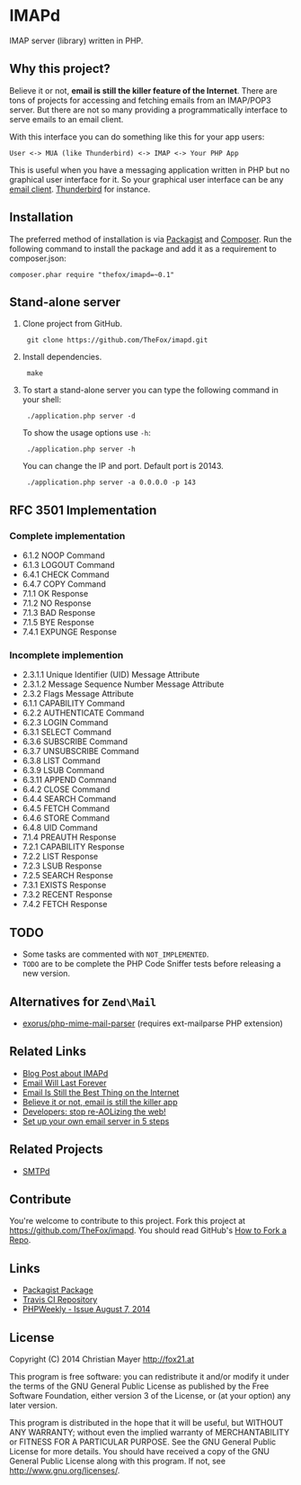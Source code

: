 # IMAPd
IMAP server (library) written in PHP.

## Why this project?
Believe it or not, **email is still the killer feature of the Internet**. There are tons of projects for accessing and fetching emails from an IMAP/POP3 server. But there are not so many providing a programmatically interface to serve emails to an email client.

With this interface you can do something like this for your app users:

	User <-> MUA (like Thunderbird) <-> IMAP <-> Your PHP App

This is useful when you have a messaging application written in PHP but no graphical user interface for it. So your graphical user interface can be any [email client](http://en.wikipedia.org/wiki/Email_client). [Thunderbird](https://www.mozilla.org/en-US/thunderbird/) for instance.

## Installation
The preferred method of installation is via [Packagist](https://packagist.org/packages/thefox/imapd) and [Composer](https://getcomposer.org/). Run the following command to install the package and add it as a requirement to composer.json:

	composer.phar require "thefox/imapd=~0.1"

## Stand-alone server
1. Clone project from GitHub.

		git clone https://github.com/TheFox/imapd.git

2. Install dependencies.

		make

3. To start a stand-alone server you can type the following command in your shell:

		./application.php server -d
	
	To show the usage options use `-h`:
	
		./application.php server -h
	
	You can change the IP and port. Default port is 20143.
	
		./application.php server -a 0.0.0.0 -p 143

## RFC 3501 Implementation
### Complete implementation
- 6.1.2 NOOP Command
- 6.1.3 LOGOUT Command
- 6.4.1 CHECK Command
- 6.4.7 COPY Command
- 7.1.1 OK Response
- 7.1.2 NO Response
- 7.1.3 BAD Response
- 7.1.5 BYE Response
- 7.4.1 EXPUNGE Response

### Incomplete implemention
- 2.3.1.1 Unique Identifier (UID) Message Attribute
- 2.3.1.2 Message Sequence Number Message Attribute
- 2.3.2 Flags Message Attribute
- 6.1.1 CAPABILITY Command
- 6.2.2 AUTHENTICATE Command
- 6.2.3 LOGIN Command
- 6.3.1 SELECT Command
- 6.3.6 SUBSCRIBE Command
- 6.3.7 UNSUBSCRIBE Command
- 6.3.8 LIST Command
- 6.3.9 LSUB Command
- 6.3.11 APPEND Command
- 6.4.2 CLOSE Command
- 6.4.4 SEARCH Command
- 6.4.5 FETCH Command
- 6.4.6 STORE Command
- 6.4.8 UID Command
- 7.1.4 PREAUTH Response
- 7.2.1 CAPABILITY Response
- 7.2.2 LIST Response
- 7.2.3 LSUB Response
- 7.2.5 SEARCH Response
- 7.3.1 EXISTS Response
- 7.3.2 RECENT Response
- 7.4.2 FETCH Response

## TODO
- Some tasks are commented with `NOT_IMPLEMENTED`.
- `TODO` are to be complete the PHP Code Sniffer tests before releasing a new version.

## Alternatives for `Zend\Mail`
- [exorus/php-mime-mail-parser](https://packagist.org/packages/exorus/php-mime-mail-parser) (requires ext-mailparse PHP extension)

## Related Links
- [Blog Post about IMAPd](http://blog.fox21.at/2014/08/07/imapd.html)
- [Email Will Last Forever](http://blog.frontapp.com/email-will-last-forever/)
- [Email Is Still the Best Thing on the Internet](http://www.theatlantic.com/technology/archive/2014/08/why-email-will-never-die/375973/)
- [Believe it or not, email is still the killer app](http://www.digitaltrends.com/mobile/believe-it-or-not-email-is-still-the-killer-app/#!bs4oTU)
- [Developers: stop re-AOLizing the web!](http://technicalfault.net/2014/07/03/developers-stop-re-aolizing-the-web/)
- [Set up your own email server in 5 steps](https://forum.bytemark.co.uk/t/set-up-your-own-email-server-in-5-steps/1864)

## Related Projects
- [SMTPd](https://github.com/TheFox/smtpd)

## Contribute
You're welcome to contribute to this project. Fork this project at <https://github.com/TheFox/imapd>. You should read GitHub's [How to Fork a Repo](https://help.github.com/articles/fork-a-repo).

## Links
- [Packagist Package](https://packagist.org/packages/thefox/imapd)
- [Travis CI Repository](https://travis-ci.org/TheFox/imapd)
- [PHPWeekly - Issue August 7, 2014](http://phpweekly.com/archive/2014-08-07.html)

## License
Copyright (C) 2014 Christian Mayer <http://fox21.at>

This program is free software: you can redistribute it and/or modify it under the terms of the GNU General Public License as published by the Free Software Foundation, either version 3 of the License, or (at your option) any later version.

This program is distributed in the hope that it will be useful, but WITHOUT ANY WARRANTY; without even the implied warranty of MERCHANTABILITY or FITNESS FOR A PARTICULAR PURPOSE. See the GNU General Public License for more details. You should have received a copy of the GNU General Public License along with this program. If not, see <http://www.gnu.org/licenses/>.
